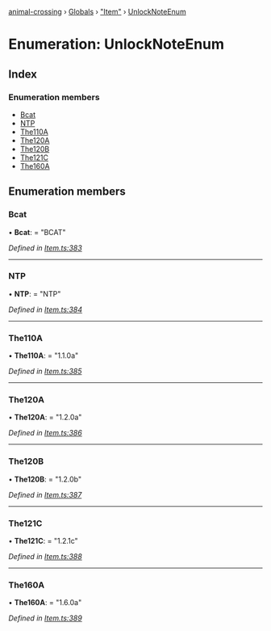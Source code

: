 [animal-crossing](../README.md) › [Globals](../globals.md) › ["Item"](../modules/_item_.md) › [UnlockNoteEnum](_item_.unlocknoteenum.md)

# Enumeration: UnlockNoteEnum

## Index

### Enumeration members

* [Bcat](_item_.unlocknoteenum.md#bcat)
* [NTP](_item_.unlocknoteenum.md#ntp)
* [The110A](_item_.unlocknoteenum.md#the110a)
* [The120A](_item_.unlocknoteenum.md#the120a)
* [The120B](_item_.unlocknoteenum.md#the120b)
* [The121C](_item_.unlocknoteenum.md#the121c)
* [The160A](_item_.unlocknoteenum.md#the160a)

## Enumeration members

###  Bcat

• **Bcat**: = "BCAT"

*Defined in [Item.ts:383](https://github.com/Norviah/animal-crossing/blob/0da76a6/module/types/Item.ts#L383)*

___

###  NTP

• **NTP**: = "NTP"

*Defined in [Item.ts:384](https://github.com/Norviah/animal-crossing/blob/0da76a6/module/types/Item.ts#L384)*

___

###  The110A

• **The110A**: = "1.1.0a"

*Defined in [Item.ts:385](https://github.com/Norviah/animal-crossing/blob/0da76a6/module/types/Item.ts#L385)*

___

###  The120A

• **The120A**: = "1.2.0a"

*Defined in [Item.ts:386](https://github.com/Norviah/animal-crossing/blob/0da76a6/module/types/Item.ts#L386)*

___

###  The120B

• **The120B**: = "1.2.0b"

*Defined in [Item.ts:387](https://github.com/Norviah/animal-crossing/blob/0da76a6/module/types/Item.ts#L387)*

___

###  The121C

• **The121C**: = "1.2.1c"

*Defined in [Item.ts:388](https://github.com/Norviah/animal-crossing/blob/0da76a6/module/types/Item.ts#L388)*

___

###  The160A

• **The160A**: = "1.6.0a"

*Defined in [Item.ts:389](https://github.com/Norviah/animal-crossing/blob/0da76a6/module/types/Item.ts#L389)*
